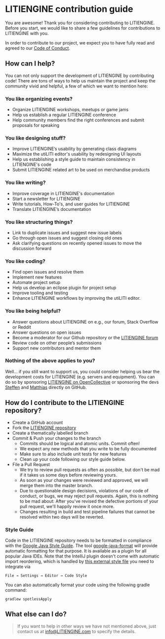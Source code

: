 # LITIENGINE contribution guide
You are awesome! Thank you for considering contributing to LITIENGINE.
Before you start, we would like to share a few guidelines for contributions to LITIENGINE with you.

In order to contribute to our project, we expect you to have fully read and agreed to our [Code of Conduct](https://github.com/gurkenlabs/LITIENGINE/blob/master/CODE_OF_CONDUCT.md). 

## How can I help?
You can not only support the development of LITIENGINE by contributing code!
There are tons of ways to help us maintain the project and keep the community vivid and helpful, 
a few of which we want to mention here:

### You like organizing events?

* Organize LITIENGINE workshops, meetups or game jams
* Help us establish a regular LITIENGINE conference
* Help community members find the right conferences and submit proposals for speaking

### You like designing stuff?

* Improve LITIENGINE’s usability by generating class diagrams
* Maximize the utiLITI editor's usability by redesigning UI layouts
* Help us establishing a style guide to maintain consistency in LITIENGINE's code
* Submit LITIENGINE related art to be used on merchandise products

### You like writing?

* Improve coverage in LITIENGINE's documentation
* Start a newsletter for LITIENGINE
* Write tutorials, How-To's, and user guides for LITIENGINE
* Translate LITIENGINE’s documentation

### You like structuring things?

* Link to duplicate issues and suggest new issue labels
* Go through open issues and suggest closing old ones
* Ask clarifying questions on recently opened issues to move the discussion forward

### You like coding?
* Find open issues and resolve them
* Implement new features
* Automate project setup
* Help us develop an eclipse plugin for project setup
* Improve tooling and testing
* Enhance LITIENGINE workflows by improving the utiLITI editor.

### You like being helpful?
* Answer questions about LITIENGINE on e.g., our forum, Stack Overflow or Reddit
* Answer questions on open issues
* Become a moderator for our Github repository or the [LITIENGINE forum](https://forum.LITIENGINE.com/)
* Review code on other people’s submissions
* Support new contributors and mentor them

### Nothing of the above applies to you?
Well... if you still want to support us, you could consider helping us bear the development costs for LITIENGINE (e.g. servers and equipment).
You can do so by sponsoring [LITIENGINE on OpenCollective](https://opencollective.com/litiengine) or sponsoring the devs [Steffen](https://github.com/sponsors/steffen-wilke) and [Matthias](https://github.com/sponsors/nightm4re94) directly on GitHub.

## How do I contribute to the LITIENGINE repository?
* Create a GitHub account
* Fork the [LITIENGINE repository](https://github.com/gurkenlabs/litiengine)
* Create a thematically labelled branch
* Commit & Push your changes to the branch
  * Commits should be logical and atomic units. Commit often!
  * We expect any new methods that you write to be fully documented
  * Make sure to also include unit tests for new features
  * Clean up your code following our style guide below.
* File a Pull Request
  * We try to review pull requests as often as possible, but don't be mad if it takes us some days before reviewing yours.
  * As soon as your changes were reviewed and approved, we will merge them into the master branch.
  * Due to questionable design decisions, violations of our code of conduct, or bugs, we may reject pull requests. Again, this is nothing to be mad about: After you've revised the defective portions of your pull request, we'll happily review it once more.
  * Changes resulting in build and test pipeline failures that cannot be resolved within two days will be reverted.
  

### Style Guide
Code in the LITIENGINE repository needs to be formatted in compliance with the  [Google Java Style Guide](https://google.github.io/styleguide/javaguide.html). The tool [google-java-format](https://github.com/google/google-java-format) will provide automatic formatting for that purpose. It is available as a plugin for all popular Java IDEs. Note that the IntelliJ plugin doesn't come with automatic import reordering, which is handled by [this external style file](https://raw.githubusercontent.com/google/styleguide/gh-pages/intellij-java-google-style.xml)  you need to integrate via 
```
File → Settings → Editor → Code Style
```
You can also automatically format your code using the following gradle command:
```
gradlew spotlessApply
```

## What else can I do?
>  If you want to help in other ways we have not mentioned above, just contact us at info@LITIENGINE.com to specify the details.

